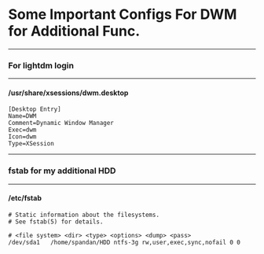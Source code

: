 # Some Important Configs For DWM for Additional Func.

-----------------------------------------------
### For lightdm login
-----------------------------------------------
#### /usr/share/xsessions/dwm.desktop
```
[Desktop Entry]
Name=DWM
Comment=Dynamic Window Manager
Exec=dwm
Icon=dwm
Type=XSession
```
---------------------------------------------
### fstab for my additional HDD
---------------------------------------------
#### /etc/fstab
```
# Static information about the filesystems.
# See fstab(5) for details.

# <file system> <dir> <type> <options> <dump> <pass>
/dev/sda1	/home/spandan/HDD ntfs-3g rw,user,exec,sync,nofail 0 0
```
